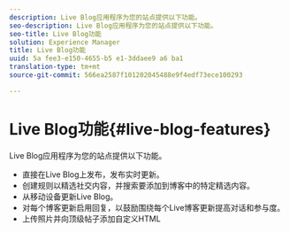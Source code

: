 ```yaml
---
description: Live Blog应用程序为您的站点提供以下功能。
seo-description: Live Blog应用程序为您的站点提供以下功能。
seo-title: Live Blog功能
solution: Experience Manager
title: Live Blog功能
uuid: 5a fee3-e150-4655-b5 e1-3ddaee9 a6 ba1
translation-type: tm+mt
source-git-commit: 566ea2587f101202045488e9f4edf73ece100293

---
```



# Live Blog功能{#live-blog-features}

Live Blog应用程序为您的站点提供以下功能。



* 直接在Live Blog上发布，发布实时更新。
* 创建规则以精选社交内容，并搜索要添加到博客中的特定精选内容。
* 从移动设备更新Live Blog。
* 对每个博客更新启用回复，以鼓励围绕每个Live博客更新提高对话和参与度。
* 上传照片并向顶级帖子添加自定义HTML

